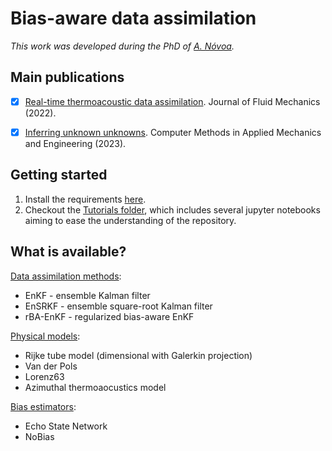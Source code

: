 # Bias-aware data assimilation

*This work was developed during the PhD of [A. Nóvoa](https://scholar.google.com/citations?user=X0TjtAgAAAAJ&hl=en).*<br>

## Main publications
- [x] [Real-time thermoacoustic data assimilation](https://doi.org/10.1017/jfm.2022.653). Journal of Fluid Mechanics (2022).
- [x] [Inferring unknown unknowns](https://doi.org/10.1016/j.cma.2023.116502). Computer Methods in Applied Mechanics and Engineering (2023).


## Getting started
1. Install the requirements [here](https://github.com/andreanovoa/real-time-bias-aware-DA/blob/main/requirements.txt).
2. Checkout the [Tutorials folder](https://github.com/andreanovoa/real-time-bias-aware-DA/tree/main/tutorials), which includes several jupyter notebooks aiming to ease the understanding of the repository.
   

## What is available?
   [Data assimilation methods](https://github.com/andreanovoa/real-time-bias-aware-DA/blob/main/essentials/DA.py):
   * EnKF - ensemble Kalman filter
   * EnSRKF - ensemble square-root Kalman filter
   * rBA-EnKF - regularized bias-aware EnKF
   
   [Physical models](https://github.com/andreanovoa/real-time-bias-aware-DA/blob/main/essentials/physical_models.py):
   * Rijke tube model (dimensional with Galerkin projection)
   * Van der Pols
   * Lorenz63
   * Azimuthal thermoaocustics model
    
   [Bias estimators](https://github.com/andreanovoa/real-time-bias-aware-DA/blob/main/essentials/bias_models.py):
   * Echo State Network
   * NoBias

